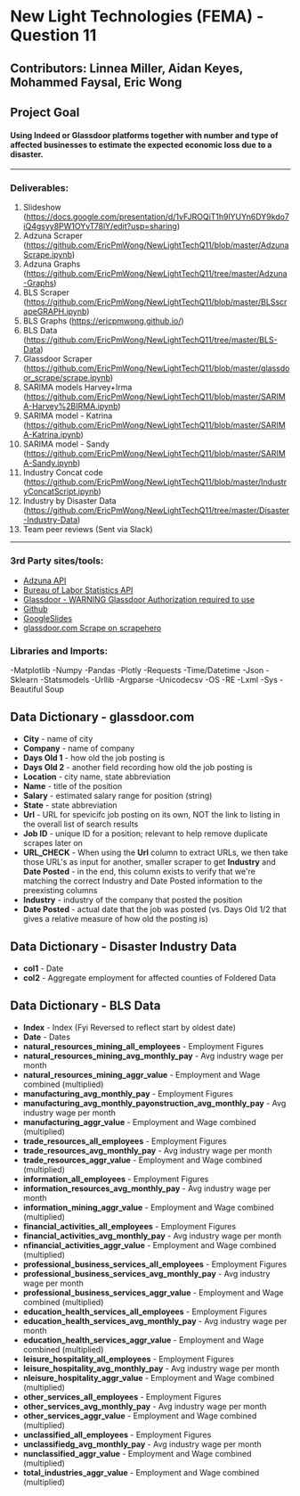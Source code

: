 # New Light Technologies (FEMA) - Question 11
Contributors: Linnea Miller, Aidan Keyes, Mohammed Faysal, Eric Wong
---
## Project Goal
#### Using Indeed or Glassdoor platforms together with number and type of affected businesses to estimate the expected economic loss due to a disaster.
--- 

### Deliverables:

1. Slideshow (https://docs.google.com/presentation/d/1vFJROQiT1h9lYUYn6DY9kdo7iQ4gsyy8PW1OYvT78lY/edit?usp=sharing)
2. Adzuna Scraper (https://github.com/EricPmWong/NewLightTechQ11/blob/master/AdzunaScrape.ipynb)
3. Adzuna Graphs (https://github.com/EricPmWong/NewLightTechQ11/tree/master/Adzuna-Graphs)
3. BLS Scraper (https://github.com/EricPmWong/NewLightTechQ11/blob/master/BLSscrapeGRAPH.ipynb)
4. BLS Graphs (https://ericpmwong.github.io/)
5. BLS Data (https://github.com/EricPmWong/NewLightTechQ11/tree/master/BLS-Data)
4. Glassdoor Scraper (https://github.com/EricPmWong/NewLightTechQ11/blob/master/glassdoor_scrape/scrape.ipynb)
5. SARIMA models Harvey+Irma (https://github.com/EricPmWong/NewLightTechQ11/blob/master/SARIMA-Harvey%2BIRMA.ipynb)
6. SARIMA model - Katrina (https://github.com/EricPmWong/NewLightTechQ11/blob/master/SARIMA-Katrina.ipynb)
7. SARIMA model - Sandy (https://github.com/EricPmWong/NewLightTechQ11/blob/master/SARIMA-Sandy.ipynb)
8. Industry Concat code (https://github.com/EricPmWong/NewLightTechQ11/blob/master/IndustryConcatScript.ipynb)
9. Industry by Disaster Data (https://github.com/EricPmWong/NewLightTechQ11/tree/master/Disaster-Industry-Data)
10. Team peer reviews (Sent via Slack)
---

### 3rd Party sites/tools:

- [Adzuna API](https://rapidapi.com/baskarm28/api/adzuna?gclid=Cj0KCQiAj4biBRC-ARIsAA4WaFiFc5JhXuZUpQS8Xcr7w-gS4qTdYHd7mbD0WhCFBk_4TmVUap0BqwAaAhlhEALw_wcB)
- [Bureau of Labor Statistics API](https://www.bls.gov/developers/home.htm)
- [Glassdoor - WARNING Glassdoor Authorization required to use](https://www.glassdoor.com/index.htm)
- [Github](https://www.github.com)
- [GoogleSlides](https://www.google.com/slides/about/)
- [glassdoor.com Scrape on scrapehero](https://www.scrapehero.com/how-to-scrape-job-listings-from-glassdoor-using-python-and-lxml/)


### Libraries and Imports:
-Matplotlib
-Numpy
-Pandas
-Plotly
-Requests
-Time/Datetime
-Json
-Sklearn
-Statsmodels
-Urllib
-Argparse
-Unicodecsv
-OS
-RE
-Lxml
-Sys
-Beautiful Soup

## Data Dictionary - glassdoor.com
- **City** - name of city
- **Company** - name of company
- **Days Old 1** - how old the job posting is
- **Days Old 2** - another field recording how old the job posting is
- **Location** - city name, state abbreviation
- **Name** - title of the position
- **Salary** - estimated salary range for position (string)
- **State** - state abbreviation
- **Url** - URL for spevicifc job posting on its own, NOT the link to listing in the overall list of search results
- **Job ID** - unique ID for a position; relevant to help remove duplicate scrapes later on 
- **URL_CHECK** - When using the **Url** column to extract URLs, we then take those URL's as input for  another, smaller scraper to get **Industry** and **Date Posted** - in the end, this column exists to verify that we're matching the correct Industry and Date Posted information to the preexisting columns
- **Industry** - industry of the company that posted the position
- **Date Posted** - actual date that the job was posted (vs. Days Old 1/2 that gives a relative measure of how old the posting is)

## Data Dictionary - Disaster Industry Data
- **col1** - Date
- **col2** - Aggregate employment for affected counties of Foldered Data

## Data Dictionary - BLS Data
- **Index** - Index (Fyi Reversed to reflect start by oldest date)
- **Date** - Dates
- **natural_resources_mining_all_employees** - Employment Figures
- **natural_resources_mining_avg_monthly_pay** - Avg industry wage per month
- **natural_resources_mining_aggr_value** - Employment and Wage combined (multiplied)
- **manufacturing_avg_monthly_pay** - Employment Figures
- **manufacturing_avg_monthly_payonstruction_avg_monthly_pay** - Avg industry wage per month
- **manufacturing_aggr_value** - Employment and Wage combined (multiplied)
- **trade_resources_all_employees** - Employment Figures
- **trade_resources_avg_monthly_pay** - Avg industry wage per month
- **trade_resources_aggr_value** - Employment and Wage combined (multiplied)
- **information_all_employees** - Employment Figures
- **information_resources_avg_monthly_pay** - Avg industry wage per month
- **information_mining_aggr_value** - Employment and Wage combined (multiplied)
- **financial_activities_all_employees** - Employment Figures
- **financial_activities_avg_monthly_pay** - Avg industry wage per month
- **nfinancial_activities_aggr_value** - Employment and Wage combined (multiplied)
- **professional_business_services_all_employees** - Employment Figures
- **professional_business_services_avg_monthly_pay** - Avg industry wage per month
- **professional_business_services_aggr_value** - Employment and Wage combined (multiplied)
- **education_health_services_all_employees** - Employment Figures
- **education_health_services_avg_monthly_pay** - Avg industry wage per month
- **education_health_services_aggr_value** - Employment and Wage combined (multiplied)
- **leisure_hospitality_all_employees** - Employment Figures
- **leisure_hospitality_avg_monthly_pay** - Avg industry wage per month
- **nleisure_hospitality_aggr_value** - Employment and Wage combined (multiplied)
- **other_services_all_employees** - Employment Figures
- **other_services_avg_monthly_pay** - Avg industry wage per month
- **other_services_aggr_value** - Employment and Wage combined (multiplied)
- **unclassified_all_employees** - Employment Figures
- **unclassifiedg_avg_monthly_pay** - Avg industry wage per month
- **nunclassified_aggr_value** - Employment and Wage combined (multiplied)
- **total_industries_aggr_value** - Employment and Wage combined (multiplied)




